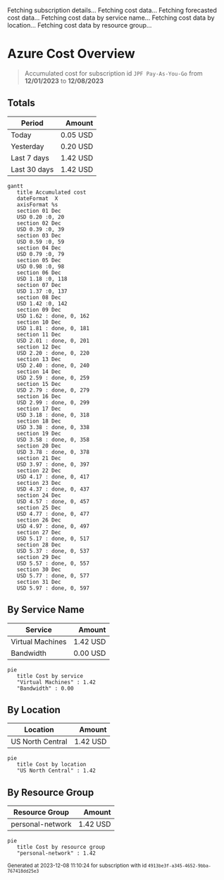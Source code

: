 Fetching subscription details...
Fetching cost data...
Fetching forecasted cost data...
Fetching cost data by service name...
Fetching cost data by location...
Fetching cost data by resource group...
# Azure Cost Overview

> Accumulated cost for subscription id `JPF Pay-As-You-Go` from **12/01/2023** to **12/08/2023**

## Totals

|Period|Amount|
|---|---:|
|Today|0.05 USD|
|Yesterday|0.20 USD|
|Last 7 days|1.42 USD|
|Last 30 days|1.42 USD|

```mermaid
gantt
   title Accumulated cost
   dateFormat  X
   axisFormat %s
   section 01 Dec
   USD 0.20 :0, 20
   section 02 Dec
   USD 0.39 :0, 39
   section 03 Dec
   USD 0.59 :0, 59
   section 04 Dec
   USD 0.79 :0, 79
   section 05 Dec
   USD 0.98 :0, 98
   section 06 Dec
   USD 1.18 :0, 118
   section 07 Dec
   USD 1.37 :0, 137
   section 08 Dec
   USD 1.42 :0, 142
   section 09 Dec
   USD 1.62 : done, 0, 162
   section 10 Dec
   USD 1.81 : done, 0, 181
   section 11 Dec
   USD 2.01 : done, 0, 201
   section 12 Dec
   USD 2.20 : done, 0, 220
   section 13 Dec
   USD 2.40 : done, 0, 240
   section 14 Dec
   USD 2.59 : done, 0, 259
   section 15 Dec
   USD 2.79 : done, 0, 279
   section 16 Dec
   USD 2.99 : done, 0, 299
   section 17 Dec
   USD 3.18 : done, 0, 318
   section 18 Dec
   USD 3.38 : done, 0, 338
   section 19 Dec
   USD 3.58 : done, 0, 358
   section 20 Dec
   USD 3.78 : done, 0, 378
   section 21 Dec
   USD 3.97 : done, 0, 397
   section 22 Dec
   USD 4.17 : done, 0, 417
   section 23 Dec
   USD 4.37 : done, 0, 437
   section 24 Dec
   USD 4.57 : done, 0, 457
   section 25 Dec
   USD 4.77 : done, 0, 477
   section 26 Dec
   USD 4.97 : done, 0, 497
   section 27 Dec
   USD 5.17 : done, 0, 517
   section 28 Dec
   USD 5.37 : done, 0, 537
   section 29 Dec
   USD 5.57 : done, 0, 557
   section 30 Dec
   USD 5.77 : done, 0, 577
   section 31 Dec
   USD 5.97 : done, 0, 597
```

## By Service Name

|Service|Amount|
|---|---:|
|Virtual Machines|1.42 USD|
|Bandwidth|0.00 USD|

```mermaid
pie
   title Cost by service
   "Virtual Machines" : 1.42
   "Bandwidth" : 0.00
```

## By Location

|Location|Amount|
|---|---:|
|US North Central|1.42 USD|

```mermaid
pie
   title Cost by location
   "US North Central" : 1.42
```

## By Resource Group

|Resource Group|Amount|
|---|---:|
|personal-network|1.42 USD|

```mermaid
pie
   title Cost by resource group
   "personal-network" : 1.42
```

<sup>Generated at 2023-12-08 11:10:24 for subscription with id `4913be3f-a345-4652-9bba-767418dd25e3`</sup>
